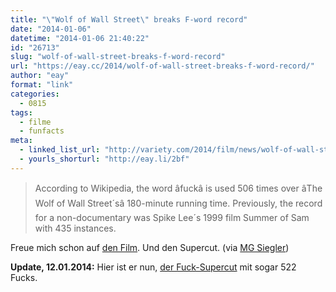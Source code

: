 ```yaml
---
title: "\"Wolf of Wall Street\" breaks F-word record"
date: "2014-01-06"
datetime: "2014-01-06 21:40:22"
id: "26713"
slug: "wolf-of-wall-street-breaks-f-word-record"
url: "https://eay.cc/2014/wolf-of-wall-street-breaks-f-word-record/"
author: "eay"
format: "link"
categories:
  - 0815
tags:
  - filme
  - funfacts
meta:
  - linked_list_url: "http://variety.com/2014/film/news/wolf-of-wall-street-breaks-f-word-record-1201022655/"
  - yourls_shorturl: "http://eay.li/2bf"
---
```


> According to Wikipedia, the word âfuckâ is used 506 times over âThe Wolf of Wall Street´sâ 180-minute running time. Previously, the record for a non-documentary was Spike Lee´s 1999 film Summer of Sam with 435 instances.

Freue mich schon auf [den Film](http://www.imdb.com/title/tt0993846/). Und den Supercut. (via [MG Siegler](http://parislemon.com/post/72411834511/wolf-of-wall-street-breaks-f-word-record))

**Update, 12.01.2014:** Hier ist er nun, [der Fuck-Supercut](//eay.cc/2014/the-wolf-of-wall-street-fuck-supercut/) mit sogar 522 Fucks.
